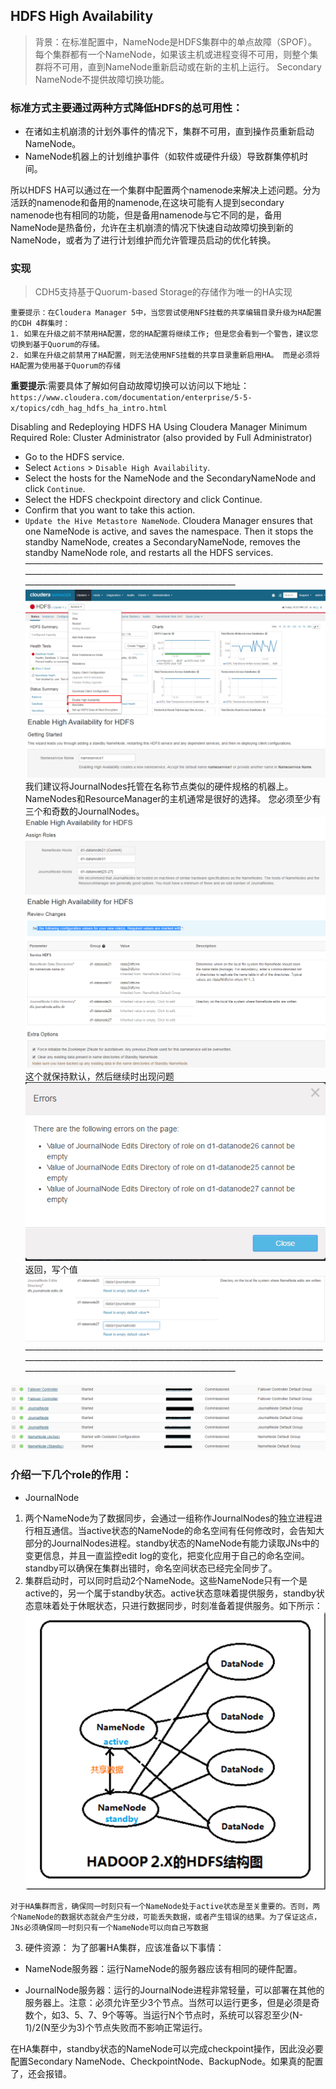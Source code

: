 ## HDFS High Availability
> 背景：在标准配置中，NameNode是HDFS集群中的单点故障（SPOF）。 每个集群都有一个NameNode，如果该主机或进程变得不可用，则整个集群将不可用，直到NameNode重新启动或在新的主机上运行。 Secondary NameNode不提供故障切换功能。

### 标准方式主要通过两种方式降低HDFS的总可用性：
* 在诸如主机崩溃的计划外事件的情况下，集群不可用，直到操作员重新启动NameNode。
* NameNode机器上的计划维护事件（如软件或硬件升级）导致群集停机时间。

所以HDFS HA可以通过在一个集群中配置两个namenode来解决上述问题。分为活跃的namenode和备用的namenode,在这块可能有人提到secondary namenode也有相同的功能，但是备用namenode与它不同的是，备用NameNode是热备份，允许在主机崩溃的情况下快速自动故障切换到新的NameNode，或者为了进行计划维护而允许管理员启动的优化转换。 
### 实现
> CDH5支持基于Quorum-based Storage的存储作为唯一的HA实现
```
重要提示：在Cloudera Manager 5中，当您尝试使用NFS挂载的共享编辑目录升级为HA配置的CDH 4群集时：
1. 如果在升级之前不禁用HA配置，您的HA配置将继续工作; 但是您会看到一个警告，建议您切换到基于Quorum的存储。
2. 如果在升级之前禁用了HA配置，则无法使用NFS挂载的共享目录重新启用HA。 而是必须将HA配置为使用基于Quorum的存储
```
__重要提示__:需要具体了解如何自动故障切换可以访问以下地址：`https://www.cloudera.com/documentation/enterprise/5-5-x/topics/cdh_hag_hdfs_ha_intro.html`

Disabling and Redeploying HDFS HA Using Cloudera Manager
Minimum Required Role: Cluster Administrator (also provided by Full Administrator)

* Go to the HDFS service.
* Select `Actions` > `Disable High Availability`.
* Select the hosts for the NameNode and the SecondaryNameNode and click `Continue`.
* Select the HDFS checkpoint directory and click Continue.
* Confirm that you want to take this action.
* `Update the Hive Metastore NameNode`.
Cloudera Manager ensures that one NameNode is active, and saves the namespace. Then it stops the standby NameNode, creates a SecondaryNameNode, removes the standby NameNode role, and restarts all the HDFS services.
————————————————————————————————————————————————————————————————————————————————————————————
![](images/HA3.png)
![](images/HA4.png)
我们建议将JournalNodes托管在名称节点类似的硬件规格的机器上。 NameNodes和ResourceManager的主机通常是很好的选择。 您必须至少有三个和奇数的JournalNodes。
![](images/HA5.png)
![](images/HA6.png)
这个就保持默认，然后继续时出现问题
![](images/HA7.png)
返回，写个值
![](images/HA8.png)
————————————————————————————————————————————————————————————————————————————————————————————

![](images/HA1.png)
### 介绍一下几个role的作用：
* JournalNode

1. 两个NameNode为了数据同步，会通过一组称作JournalNodes的独立进程进行相互通信。当active状态的NameNode的命名空间有任何修改时，会告知大部分的JournalNodes进程。standby状态的NameNode有能力读取JNs中的变更信息，并且一直监控edit log的变化，把变化应用于自己的命名空间。standby可以确保在集群出错时，命名空间状态已经完全同步了。
2. 集群启动时，可以同时启动2个NameNode。这些NameNode只有一个是active的，另一个属于standby状态。active状态意味着提供服务，standby状态意味着处于休眠状态，只进行数据同步，时刻准备着提供服务。如下所示：
![](images/HA2.png)
```
对于HA集群而言，确保同一时刻只有一个NameNode处于active状态是至关重要的。否则，两个NameNode的数据状态就会产生分歧，可能丢失数据，或者产生错误的结果。为了保证这点，JNs必须确保同一时刻只有一个NameNode可以向自己写数据
```
3. 硬件资源：
为了部署HA集群，应该准备以下事情：

* NameNode服务器：运行NameNode的服务器应该有相同的硬件配置。

* JournalNode服务器：运行的JournalNode进程非常轻量，可以部署在其他的服务器上。注意：必须允许至少3个节点。当然可以运行更多，但是必须是奇数个，如3、5、7、9个等等。当运行N个节点时，系统可以容忍至少(N-1)/2(N至少为3)个节点失败而不影响正常运行。 

在HA集群中，standby状态的NameNode可以完成checkpoint操作，因此没必要配置Secondary NameNode、CheckpointNode、BackupNode。如果真的配置了，还会报错。
